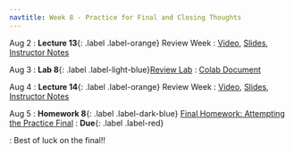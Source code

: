 ```yaml
---
navtitle: Week 8 - Practice for Final and Closing Thoughts
---
```


Aug 2
: **Lecture 13**{: .label .label-orange} Review Week
  : [Video](#), [Slides](#), [Instructor Notes](#)

Aug 3
: **Lab 8**{: .label .label-light-blue}[Review Lab](#)
  : [Colab Document](#)

Aug 4
: **Lecture 14**{: .label .label-orange} Review Week
  : [Video](#), [Slides](#), [Instructor Notes](#)

Aug 5
: **Homework 8**{: .label .label-dark-blue} [Final Homework: Attempting the Practice Final](#)
  : **Due**{: .label .label-red} 

: Best of luck on the final!!

